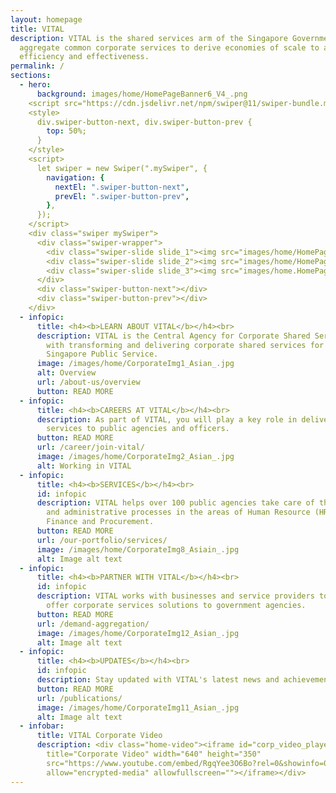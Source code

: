 ```yaml
---
layout: homepage
title: VITAL
description: VITAL is the shared services arm of the Singapore Government. We
  aggregate common corporate services to derive economies of scale to achieve
  efficiency and effectiveness.
permalink: /
sections:
  - hero:
      background: images/home/HomePageBanner6_V4_.png
    <script src="https://cdn.jsdelivr.net/npm/swiper@11/swiper-bundle.min.js"></script>
    <style>
      div.swiper-button-next, div.swiper-button-prev {
        top: 50%;
      }
    </style>
    <script>
      let swiper = new Swiper(".mySwiper", {
        navigation: {
          nextEl: ".swiper-button-next",
          prevEl: ".swiper-button-prev",
        },
      });
    </script>
    <div class="swiper mySwiper">
      <div class="swiper-wrapper">
        <div class="swiper-slide slide_1"><img src="images/home/HomePageBanner4_V4_.png"></div>
        <div class="swiper-slide slide_2"><img src="images/home/HomePageBanner5_V4_.png"></div>
        <div class="swiper-slide slide_3"><img src="images/home.HomePageBanner6_V4_.png"></div>
      </div>
      <div class="swiper-button-next"></div>
      <div class="swiper-button-prev"></div>
    </div>
  - infopic:
      title: <h4><b>LEARN ABOUT VITAL</b></h4><br>
      description: VITAL is the Central Agency for Corporate Shared Services, tasked
        with transforming and delivering corporate shared services for the
        Singapore Public Service.
      image: /images/home/CorporateImg1_Asian_.jpg
      alt: Overview
      url: /about-us/overview
      button: READ MORE
  - infopic:
      title: <h4><b>CAREERS AT VITAL</b></h4><br>
      description: As part of VITAL, you will play a key role in delivering corporate
        services to public agencies and officers.
      button: READ MORE
      url: /career/join-vital/
      image: /images/home/CorporateImg2_Asian_.jpg
      alt: Working in VITAL
  - infopic:
      title: <h4><b>SERVICES</b></h4><br>
      id: infopic
      description: VITAL helps over 100 public agencies take care of their corporate
        and administrative processes in the areas of Human Resource (HR),
        Finance and Procurement.
      button: READ MORE
      url: /our-portfolio/services/
      image: /images/home/CorporateImg8_Asiain_.jpg
      alt: Image alt text
  - infopic:
      title: <h4><b>PARTNER WITH VITAL</b></h4><br>
      id: infopic
      description: VITAL works with businesses and service providers to co-create and
        offer corporate services solutions to government agencies.
      button: READ MORE
      url: /demand-aggregation/
      image: /images/home/CorporateImg12_Asian_.jpg
      alt: Image alt text
  - infopic:
      title: <h4><b>UPDATES</b></h4><br>
      id: infopic
      description: Stay updated with VITAL's latest news and achievements!
      button: READ MORE
      url: /publications/
      image: /images/home/CorporateImg11_Asian_.jpg
      alt: Image alt text
  - infobar:
      title: VITAL Corporate Video
      description: <div class="home-video"><iframe id="corp_video_player"
        title="Corporate Video" width="640" height="350"
        src="https://www.youtube.com/embed/RgqYee3O6Bo?rel=0&showinfo=0"
        allow="encrypted-media" allowfullscreen=""></iframe></div>
---
```

